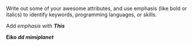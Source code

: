 Write out some of your awesome attributes, and use emphasis (like bold or italics) to identify keywords, programming languages, or skills. 
 
Add _emphasis_ with _**This**_

__Eiko _dd_ *mimiplanet*__
